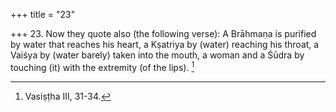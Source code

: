 +++
title = "23"

+++
23. Now they quote also (the following verse): A Brāhmaṇa is purified by water that reaches his heart, a Kṣatriya by (water) reaching his throat, a Vaiśya by (water barely) taken into the mouth, a woman and a Śūdra by touching (it) with the extremity (of the lips). [^10] 


[^10]:  Vasiṣṭha III, 31-34.
